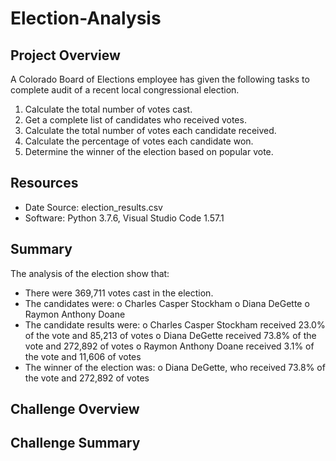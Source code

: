 # Election-Analysis

## Project Overview
A Colorado Board of Elections employee has given the following tasks to complete audit of a recent local congressional election.
1.	Calculate the total number of votes cast.
2.	Get a complete list of candidates who received votes.
3.	Calculate the total number of votes each candidate received.
4.	Calculate the percentage of votes each candidate won.
5.	Determine the winner of the election based on popular vote.
## Resources
-	Date Source: election_results.csv
-	Software: Python 3.7.6, Visual Studio Code 1.57.1
## Summary
The analysis of the election show that:
-	There were 369,711 votes cast in the election.
-	The candidates were:
o	Charles Casper Stockham
o	Diana DeGette
o	Raymon Anthony Doane
-	The candidate results were:
o	Charles Casper Stockham received 23.0% of the vote and 85,213 of votes
o	Diana DeGette received 73.8% of the vote and 272,892 of votes
o	Raymon Anthony Doane received 3.1% of the vote and 11,606 of votes
-	The winner of the election was:
o	Diana DeGette, who received 73.8% of the vote and 272,892 of votes
## Challenge Overview
## Challenge Summary
